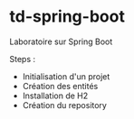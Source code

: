 # td-spring-boot
Laboratoire sur Spring Boot

Steps :
* Initialisation d'un projet
* Création des entités
* Installation de H2
* Création du repository
